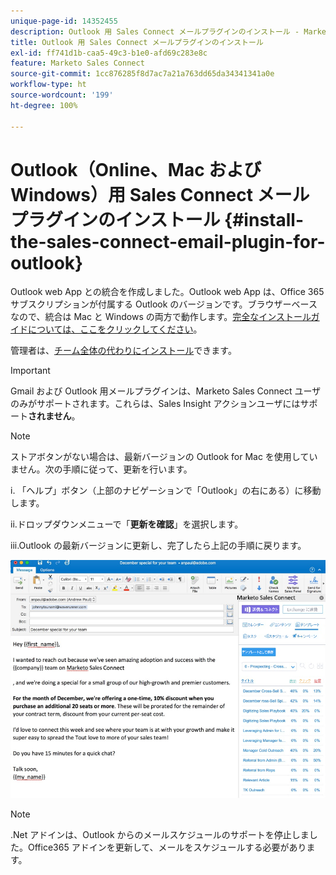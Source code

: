 ```yaml
---
unique-page-id: 14352455
description: Outlook 用 Sales Connect メールプラグインのインストール - Marketo ドキュメント - 製品ドキュメント
title: Outlook 用 Sales Connect メールプラグインのインストール
exl-id: ff741d1b-caa5-49c3-b1e0-afd69c283e8c
feature: Marketo Sales Connect
source-git-commit: 1cc876285f8d7ac7a21a763dd65da34341341a0e
workflow-type: ht
source-wordcount: '199'
ht-degree: 100%

---
```


# Outlook（Online、Mac および Windows）用 Sales Connect メールプラグインのインストール {#install-the-sales-connect-email-plugin-for-outlook}

Outlook web App との統合を作成しました。Outlook web App は、Office 365 サブスクリプションが付属する Outlook のバージョンです。ブラウザーベースなので、統合は Mac と Windows の両方で動作します。[完全なインストールガイドについては、ここをクリックしてください](https://s3.amazonaws.com/tout-user-store/outlook-mac/assets/install_tout_add-in_outlook_mac.pdf)。

管理者は、[チーム全体の代わりにインストール](https://docs.microsoft.com/ja-jp/office365/admin/manage/manage-deployment-of-add-ins?view=o365-worldwide)できます。

>[!IMPORTANT]
>
>Gmail および Outlook 用メールプラグインは、Marketo Sales Connect ユーザのみがサポートされます。これらは、Sales Insight アクションユーザにはサポート&#x200B;**されません**。

>[!NOTE]
>
>ストアボタンがない場合は、最新バージョンの Outlook for Mac を使用していません。次の手順に従って、更新を行います。
>
>i. 「ヘルプ」ボタン（上部のナビゲーションで「Outlook」の右にある）に移動します。
>
>ii.ドロップダウンメニューで「**更新を確認**」を選択します。
>
>iii.Outlook の最新バージョンに更新し、完了したら上記の手順に戻ります。

![](assets/install-the-sales-connect-email-plugin-for-outlook-1.png)

>[!NOTE]
>
>.Net アドインは、Outlook からのメールスケジュールのサポートを停止しました。Office365 アドインを更新して、メールをスケジュールする必要があります。
